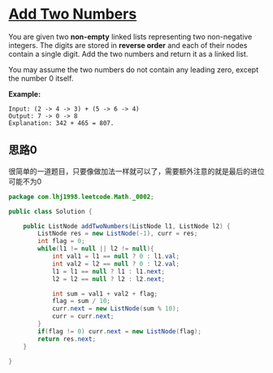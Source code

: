 # [Add Two Numbers](https://leetcode.com/problems/add-two-numbers/)

You are given two **non-empty** linked lists representing two non-negative integers. The digits are stored in **reverse order** and each of their nodes contain a single digit. Add the two numbers and return it as a linked list.

You may assume the two numbers do not contain any leading zero, except the number 0 itself.

**Example:**

```
Input: (2 -> 4 -> 3) + (5 -> 6 -> 4)
Output: 7 -> 0 -> 8
Explanation: 342 + 465 = 807.
```

## 思路0

很简单的一道题目，只要像做加法一样就可以了，需要额外注意的就是最后的进位可能不为0

```java
package com.lhj1998.leetcode.Math._0002;

public class Solution {

    public ListNode addTwoNumbers(ListNode l1, ListNode l2) {
        ListNode res = new ListNode(-1), curr = res;
        int flag = 0;
        while(l1 != null || l2 != null){
            int val1 = l1 == null ? 0 : l1.val;
            int val2 = l2 == null ? 0 : l2.val;
            l1 = l1 == null ? l1 : l1.next;
            l2 = l2 == null ? l2 : l2.next;

            int sum = val1 + val2 + flag;
            flag = sum / 10;
            curr.next = new ListNode(sum % 10);
            curr = curr.next;
        }
        if(flag != 0) curr.next = new ListNode(flag);
        return res.next;
    }

}

```

